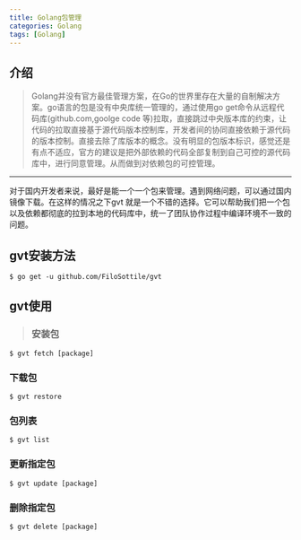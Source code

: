 ```yaml
---
title: Golang包管理
categories: Golang
tags: [Golang]
---
```

## 介绍
>Golang并没有官方最佳管理方案，在Go的世界里存在大量的自制解决方案。go语言的包是没有中央库统一管理的，通过使用go get命令从远程代码库(github.com,goolge code 等)拉取，直接跳过中央版本库的约束，让代码的拉取直接基于源代码版本控制库，开发者间的协同直接依赖于源代码的版本控制。直接去除了库版本的概念。没有明显的包版本标识，感觉还是有点不适应，官方的建议是把外部依赖的代码全部复制到自己可控的源代码库中，进行同意管理。从而做到对依赖包的可控管理。
***
对于国内开发者来说，最好是能一个一个包来管理。遇到网络问题，可以通过国内镜像下载。在这样的情况之下gvt 就是一个不错的选择。它可以帮助我们把一个包以及依赖都彻底的拉到本地的代码库中，统一了团队协作过程中编译环境不一致的问题。

## gvt安装方法
>   
    $ go get -u github.com/FiloSottile/gvt

## gvt使用
>### 安装包
>   
    $ gvt fetch [package]
### 下载包
>   
    $ gvt restore
### 包列表
>   
    $ gvt list
### 更新指定包
>   
    $ gvt update [package]
### 删除指定包
>   
    $ gvt delete [package]
